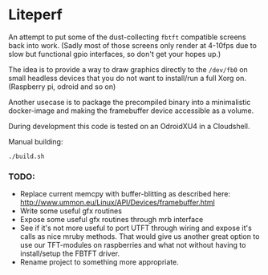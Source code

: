 # Liteperf

An attempt to put some of the dust-collecting `fbtft` compatible screens back into work.
(Sadly most of those screens only render at 4-10fps due to slow but functional gpio interfaces,
so don't get your hopes up.)

The idea is to provide a way to draw graphics directly to the `/dev/fb0` on small headless
devices that you do not want to install/run a full Xorg on. (Raspberry pi, odroid and so on)

Another usecase is to package the precompiled binary into a minimalistic docker-image and making the
framebuffer device accessible as a volume. 


During development this code is tested on an OdroidXU4 in a Cloudshell.

Manual building:

	./build.sh


### TODO:

* Replace current memcpy with buffer-blitting as described here: http://www.ummon.eu/Linux/API/Devices/framebuffer.html
* Write some useful gfx routines
* Expose some useful gfx routines through mrb interface
* See if it's not more useful to port UTFT through wiring and expose it's calls as nice mruby methods. That would give us another great option to use our TFT-modules on raspberries and what not without having to install/setup the FBTFT driver.
* Rename project to something more appropriate.